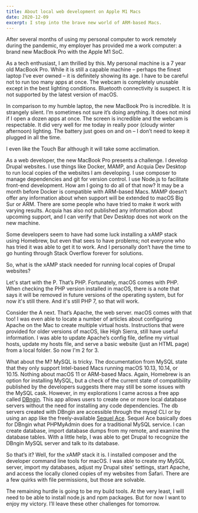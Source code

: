 ```yaml
---
title: About local web development on Apple M1 Macs
date: 2020-12-09
excerpt: I step into the brave new world of ARM-based Macs.
---
```

<span class="dropcap">A</span>fter several months of using my personal computer to work remotely during the pandemic, my employer has provided me a work computer: a brand new MacBook Pro with the Apple M1 SoC.

As a tech enthusiast, I am thrilled by this. My personal machine is a 7 year old MacBook Pro. While it is still a capable machine – perhaps the finest laptop I’ve ever owned – it is definitely showing its age. I have to be careful not to run too many apps at once. The webcam is completely unusable except in the best lighting conditions. Bluetooth connectivity is suspect. It is not supported by the latest version of macOS.

In comparison to my humble laptop, the new MacBook Pro is incredible. It is strangely silent. I’m sometimes not sure it’s doing anything. It does not mind if I open a dozen apps at once. The screen is incredible and the webcam is respectable. It did very well for me today in really poor (cloudy winter afternoon) lighting. The battery just goes on and on – I don’t need to keep it plugged in all the time.

I even like the Touch Bar although it will take some acclimation.

As a web developer, the new MacBook Pro presents a challenge. I develop Drupal websites. I use things like Docker, MAMP, and Acquia Dev Desktop to run local copies of the websites I am developing. I use composer to manage dependencies and git for version control. I use Node.js to facilitate front-end development. How am I going to do all of that now? It may be a month before Docker is compatible with ARM-based Macs. MAMP doesn’t offer any information about when support will be extended to macOS Big Sur or ARM. There are some people who have tried to make it work with varying results. Acquia has also not published any information about upcoming support, and I can verify that Dev Desktop does not work on the new machine.

Some developers seem to have had some luck installing a xAMP stack using Homebrew, but even that sees to have problems; not everyone who has tried it was able to get it to work. And I personally don’t have the time to go hunting through Stack Overflow forever for solutions.

So, what is the xAMP stack needed for running local copies of Drupal websites?

Let's start with the P. That’s PHP. Fortunately, macOS comes with PHP. When checking the PHP version installed in macOS, there is a note that says it will be removed in future versions of the operating system, but for now it's still there. And it's still PHP 7, so that will work.

Consider the A next. That’s Apache, the web server. macOS comes with that too! I was even able to locate a number of articles about configuring Apache on the Mac to create multiple virtual hosts. Instructions that were provided for older versions of macOS, like High Sierra, still have useful information. I was able to update Apache’s config file, define my virtual hosts, update my hosts file, and serve a basic website (just an HTML page) from a local folder. So now I'm 2 for 3.

What about the M? MySQL is tricky. The documentation from MySQL state that they only support Intel-based Macs running macOS 10.13, 10.14, or 10.15. Nothing about macOS 11 or ARM-based Macs. Again, Homebrew is an option for installing MySQL, but a check of the current state of compatibility published by the developers suggests there may still be some issues with the MySQL cask. However, in my explorations I came across a free app called [DBngin](https://dbngin.com). This app allows users to create one or more local database servers without the need for installing any code dependencies. The db servers created with DBngin are accessible through the mysql CLI or by using an app like the freely-available [Sequel Ace](https://github.com/Sequel-Ace/Sequel-Ace). Sequel Ace basically does for DBngin what PHPMyAdmin does for a traditional MySQL service. I can create database, import database dumps from my remote, and examine the database tables. With a little help, I was able to get Drupal to recognize the DBngin MySQL server and talk to its database.

So that’s it? Well, for the xAMP stack it is. I installed composer and the developer command line tools for macOS. I was able to create my MySQL server, import my databases, adjust my Drupal sites’ settings, start Apache, and access the locally cloned copies of my websites from Safari. There are a few quirks with file permissions, but those are solvable.

The remaining hurdle is going to be my build tools. At the very least, I will need to be able to install node.js and npm packages. But for now I want to enjoy my victory. I’ll leave these other challenges for tomorrow.

